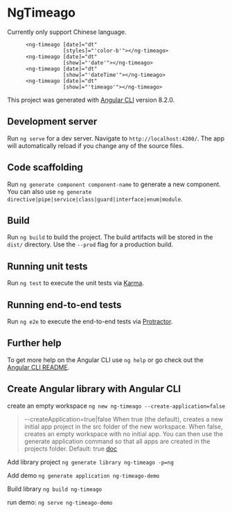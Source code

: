 # NgTimeago

Currently only support Chinese language.

```
      <ng-timeago [date]="dt"
                  [styles]="'color-b'"></ng-timeago>
      <ng-timeago [date]="dt"
                  [show]="'date'"></ng-timeago>
      <ng-timeago [date]="dt"
                  [show]="'dateTime'"></ng-timeago>
      <ng-timeago [date]="dt"
                  [show]="'timeago'"></ng-timeago>
```


This project was generated with [Angular CLI](https://github.com/angular/angular-cli) version 8.2.0.

## Development server

Run `ng serve` for a dev server. Navigate to `http://localhost:4200/`. The app will automatically reload if you change any of the source files.

## Code scaffolding

Run `ng generate component component-name` to generate a new component. You can also use `ng generate directive|pipe|service|class|guard|interface|enum|module`.

## Build

Run `ng build` to build the project. The build artifacts will be stored in the `dist/` directory. Use the `--prod` flag for a production build.

## Running unit tests

Run `ng test` to execute the unit tests via [Karma](https://karma-runner.github.io).

## Running end-to-end tests

Run `ng e2e` to execute the end-to-end tests via [Protractor](http://www.protractortest.org/).

## Further help

To get more help on the Angular CLI use `ng help` or go check out the [Angular CLI README](https://github.com/angular/angular-cli/blob/master/README.md).


## Create Angular library with Angular CLI

create an empty workspace `ng new ng-timeago --create-application=false`

> --createApplication=true|false
> When true (the default), creates a new initial app project in the src folder of the new workspace.
> When false, creates an empty workspace with no initial app.
> You can then use the generate application command so that all apps are created in the projects folder.
> Default: true [doc](https://angular.io/cli/new)

Add library project `ng generate library ng-timeago -p=ng`

Add demo `ng generate application ng-timeago-demo`

Build library `ng build ng-timeago`

run demo: `ng serve ng-timeago-demo`
